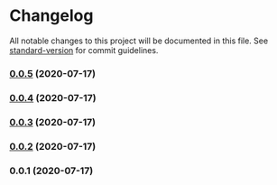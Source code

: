 # Changelog

All notable changes to this project will be documented in this file. See [standard-version](https://github.com/conventional-changelog/standard-version) for commit guidelines.

### [0.0.5](https://github.com/rhangai/vue-fetch-context/compare/v0.0.4...v0.0.5) (2020-07-17)

### [0.0.4](https://github.com/rhangai/vue-fetch-context/compare/v0.0.3...v0.0.4) (2020-07-17)

### [0.0.3](https://github.com/rhangai/vue-fetch-context/compare/v0.0.2...v0.0.3) (2020-07-17)

### [0.0.2](https://github.com/rhangai/vue-fetch-context/compare/v0.0.1...v0.0.2) (2020-07-17)

### 0.0.1 (2020-07-17)
